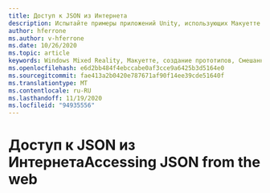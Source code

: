 ```yaml
---
title: Доступ к JSON из Интернета
description: Испытайте примеры приложений Unity, использующих Макуетте.
author: hferrone
ms.author: v-hferrone
ms.date: 10/26/2020
ms.topic: article
keywords: Windows Mixed Reality, Макуетте, создание прототипов, Смешанная реальность, виртуальная реальность, VR, MR, обратная связь, центр обратной связи, ошибки
ms.openlocfilehash: e6d2bb484f4ebccabe0af3cce9a6425b3d5164e0
ms.sourcegitcommit: fae413a2b0420e787671af90f14ee39cde51640f
ms.translationtype: MT
ms.contentlocale: ru-RU
ms.lasthandoff: 11/19/2020
ms.locfileid: "94935556"
---
```

# <a name="accessing-json-from-the-web"></a><span data-ttu-id="1dac9-104">Доступ к JSON из Интернета</span><span class="sxs-lookup"><span data-stu-id="1dac9-104">Accessing JSON from the web</span></span>

<!-- TODO(Harrison/Stefan): Need cool header image from tutorial -->

<!-- TODO(Stefan): Create tutorial content and screenshots -->
